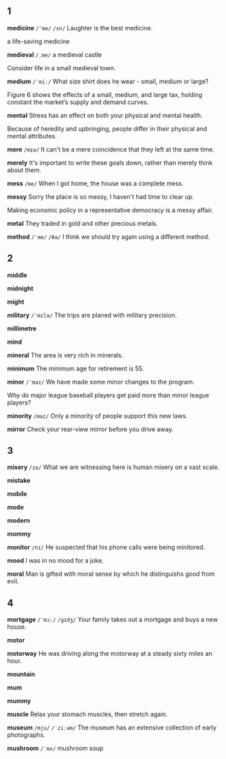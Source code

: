 ## 1
**medicine** 
`/ˈme/` `/sn/`
Laughter is the best medicine.

a life-saving medicine

**medieval** 
`/ˌme/`
a medieval castle

Consider life in a small medieval town. 

**medium** 
`/ˈmiː/`
What size shirt does he wear - small, medium or large?

Figure 6 shows the effects of a small, medium, and large tax, holding constant the market’s supply and demand curves. 

**mental** 
Stress has an effect on both your physical and mental health.

Because of heredity and upbringing, people differ in their physical and mental attributes.

**mere** 
`/mɪə/`
It can't be a mere coincidence that they left at the same time.

**merely** 
It's important to write these goals down, rather than merely think about them.

**mess** 
`/me/`
When I got home, the house was a complete mess.

**messy** 
Sorry the place is so messy, I haven't had time to clear up.

Making economic policy in a representative democracy is a messy affair. 

**metal** 
They traded in gold and other precious metals.

**method** 
`/ˈme/` `/θə/`
I think we should try again using a different method.

## 2
**middle** 

**midnight** 

**might** 

**military** 
`/ˈmɪlə/`
The trips are planed with military precision.

**millimetre** 

**mind** 

**mineral** 
The area is very rich in minerals.

**minimum** 
The minimum age for retirement is 55.

**minor** 
`/ˈmaɪ/`
We have made some minor changes to the program.

Why do major league baseball players get paid more than minor league players?

**minority** 
`/maɪ/`
Only a minority of people support this new laws.

**mirror** 
Check your rear-view mirror before you drive away.

## 3
**misery** 
`/zə/`
What we are witnessing here is human misery on a vast scale.

**mistake** 

**mobile** 

**mode** 

**modern** 

**mommy** 

**monitor** 
`/nɪ/`
He suspected that his phone calls were being minitored.

**mood** 
I was in no mood for a joke.

**moral** 
Man is gifted with moral sense by which he distinguishs good from evil.

## 4
**mortgage** 
`/ˈmɔː/` `/ɡɪdʒ/`
Your family takes out a mortgage and buys a new house.

**motor** 

**motorway** 
He was driving along the motorway at a steady sixty miles an hour.

**mountain** 

**mum** 

**mummy** 

**muscle** 
Relax your stomach muscles, then stretch again.

**museum** 
`/mju/` `/ˈziːəm/`
The museum has an extensive collection of early photographs.

**mushroom** 
`/ˈmʌ/`
mushroom soup